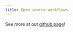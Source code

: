 ```yaml
---
title: Open source workflows
---
```


See more at out [github page](https://github.com/BovinePangenomeConsortium)!